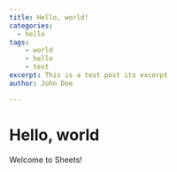 ```yaml
---
title: Hello, world!
categories:
  - hello
tags:
    - world
    - hello
    - test
excerpt: This is a test post its excerpt
author: John Doe

---
```

# Hello, world

Welcome to Sheets!
